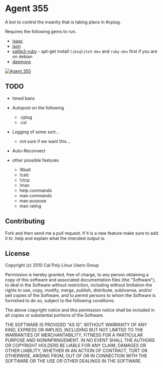 # Agent 355

A bot to control the insanity that is taking place in #cplug. 

Requires the following gems to run. 

 * [isaac][i]
 * [json][j]
 * [sqlite3-ruby][s] - apt-get install `libsqlite3-dev` and `ruby-dev` first if you are on debian
 * [daemons][d]

[![Agent 355](https://github.com/icco/Agent355/raw/master/Y_-_The_Last_Man_013.jpg)](https://secure.wikimedia.org/wikipedia/en/wiki/List_of_Y:_The_Last_Man_characters#Agent_355)

[i]: https://github.com/icco/isaac
[j]: http://flori.github.com/json/
[s]: https://github.com/luislavena/sqlite3-ruby
[d]: http://daemons.rubyforge.org/

## TODO

 * timed bans
 * Autopost on the following
    * .cplug
    * .csl
 * Logging of some sort...
   * not sure if we want this...
 * Auto-Reconnect

 * other possible features
   * !8ball <to predict>
   * !calc <term> 
   * !ctcp <user>
   * !man <command>
   * help commands
   * man commands
   * man purpose
   * man rating

## Contributing

Fork and then send me a pull request. If it is a new feature make sure to add
it to .help and explain what the intended output is.

## License

Copyright (c) 2010 Cal Poly Linux Users Group

Permission is hereby granted, free of charge, to any person obtaining
a copy of this software and associated documentation files (the
"Software"), to deal in the Software without restriction, including
without limitation the rights to use, copy, modify, merge, publish,
distribute, sublicense, and/or sell copies of the Software, and to
permit persons to whom the Software is furnished to do so, subject to
the following conditions:

The above copyright notice and this permission notice shall be
included in all copies or substantial portions of the Software.

THE SOFTWARE IS PROVIDED "AS IS", WITHOUT WARRANTY OF ANY KIND,
EXPRESS OR IMPLIED, INCLUDING BUT NOT LIMITED TO THE WARRANTIES OF
MERCHANTABILITY, FITNESS FOR A PARTICULAR PURPOSE AND
NONINFRINGEMENT. IN NO EVENT SHALL THE AUTHORS OR COPYRIGHT HOLDERS BE
LIABLE FOR ANY CLAIM, DAMAGES OR OTHER LIABILITY, WHETHER IN AN ACTION
OF CONTRACT, TORT OR OTHERWISE, ARISING FROM, OUT OF OR IN CONNECTION
WITH THE SOFTWARE OR THE USE OR OTHER DEALINGS IN THE SOFTWARE.

